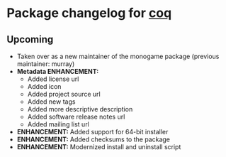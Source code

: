 # Package changelog for [coq](https://chocolatey.org/packages/coq)

## Upcoming
- Taken over as a new maintainer of the monogame package (previous maintainer: murray)
- **Metadata ENHANCEMENT:**
  - Added license url
  - Added icon
  - Added project source url
  - Added new tags
  - Added more descriptive description
  - Added software release notes url
  - Added mailing list url
- **ENHANCEMENT:** Added support for 64-bit installer
- **ENHANCEMENT:** Added checksums to the package
- **ENHANCEMENT:** Modernized install and uninstall script
